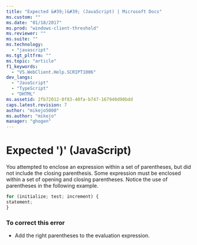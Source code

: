 ```yaml
---
title: "Expected &#39;)&#39; (JavaScript) | Microsoft Docs"
ms.custom: ""
ms.date: "01/18/2017"
ms.prod: "windows-client-threshold"
ms.reviewer: ""
ms.suite: ""
ms.technology: 
  - "javascript"
ms.tgt_pltfrm: ""
ms.topic: "article"
f1_keywords: 
  - "VS.WebClient.Help.SCRIPT1006"
dev_langs: 
  - "JavaScript"
  - "TypeScript"
  - "DHTML"
ms.assetid: 2fb72012-0f83-40fa-b747-167940d90bdd
caps.latest.revision: 7
author: "mikejo5000"
ms.author: "mikejo"
manager: "ghogen"
---
```

# Expected &#39;)&#39; (JavaScript)
You attempted to enclose an expression within a set of parentheses, but did not include the closing parenthesis. Some expression must be enclosed within a set of opening and closing parentheses. Notice the use of parentheses in the following example.  
  
```JavaScript  
for (initialize; test; increment) {  
statement;  
}  
```  
  
### To correct this error  
  
-   Add the right parentheses to the evaluation expression.